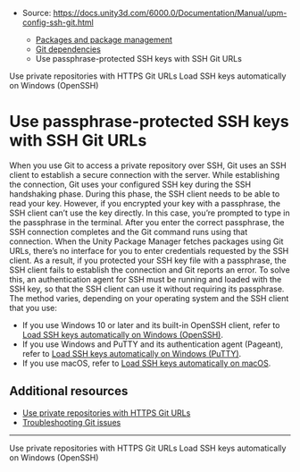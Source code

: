 * Source: https://docs.unity3d.com/6000.0/Documentation/Manual/upm-config-ssh-git.html

  * [Packages and package management](https://docs.unity3d.com/6000.0/Documentation/Manual/PackagesList.html)
  * [Git dependencies](https://docs.unity3d.com/6000.0/Documentation/Manual/upm-git.html)
  * Use passphrase-protected SSH keys with SSH Git URLs


[](https://docs.unity3d.com/6000.0/Documentation/Manual/upm-config-https-git.html)
Use private repositories with HTTPS Git URLs
[](https://docs.unity3d.com/6000.0/Documentation/Manual/upm-config-ssh-git-win.html)
Load SSH keys automatically on Windows (OpenSSH)
# Use passphrase-protected SSH keys with SSH Git URLs
When you use Git to access a private repository over SSH, Git uses an SSH client to establish a secure connection with the server. While establishing the connection, Git uses your configured SSH key during the SSH handshaking phase. During this phase, the SSH client needs to be able to read your key. However, if you encrypted your key with a passphrase, the SSH client can’t use the key directly. In this case, you’re prompted to type in the passphrase in the terminal. After you enter the correct passphrase, the SSH connection completes and the Git command runs using that connection.
When the Unity Package Manager fetches packages using Git URLs, there’s no interface for you to enter credentials requested by the SSH client. As a result, if you protected your SSH key file with a passphrase, the SSH client fails to establish the connection and Git reports an error. To solve this, an authentication agent for SSH must be running and loaded with the SSH key, so that the SSH client can use it without requiring its passphrase.
The method varies, depending on your operating system and the SSH client that you use:
  * If you use Windows 10 or later and its built-in OpenSSH client, refer to [Load SSH keys automatically on Windows (OpenSSH)](https://docs.unity3d.com/6000.0/Documentation/Manual/upm-config-ssh-git-win.html).
  * If you use Windows and PuTTY and its authentication agent (Pageant), refer to [Load SSH keys automatically on Windows (PuTTY)](https://docs.unity3d.com/6000.0/Documentation/Manual/upm-config-ssh-git-putty.html).
  * If you use macOS, refer to [Load SSH keys automatically on macOS](https://docs.unity3d.com/6000.0/Documentation/Manual/upm-config-ssh-git-mac.html).


## Additional resources
  * [Use private repositories with HTTPS Git URLs](https://docs.unity3d.com/6000.0/Documentation/Manual/upm-config-https-git.html)
  * [Troubleshooting Git issues](https://docs.unity3d.com/6000.0/Documentation/Manual/upm-errors.html#git-not-found)


* * *
[](https://docs.unity3d.com/6000.0/Documentation/Manual/upm-config-https-git.html)
Use private repositories with HTTPS Git URLs
[](https://docs.unity3d.com/6000.0/Documentation/Manual/upm-config-ssh-git-win.html)
Load SSH keys automatically on Windows (OpenSSH)
